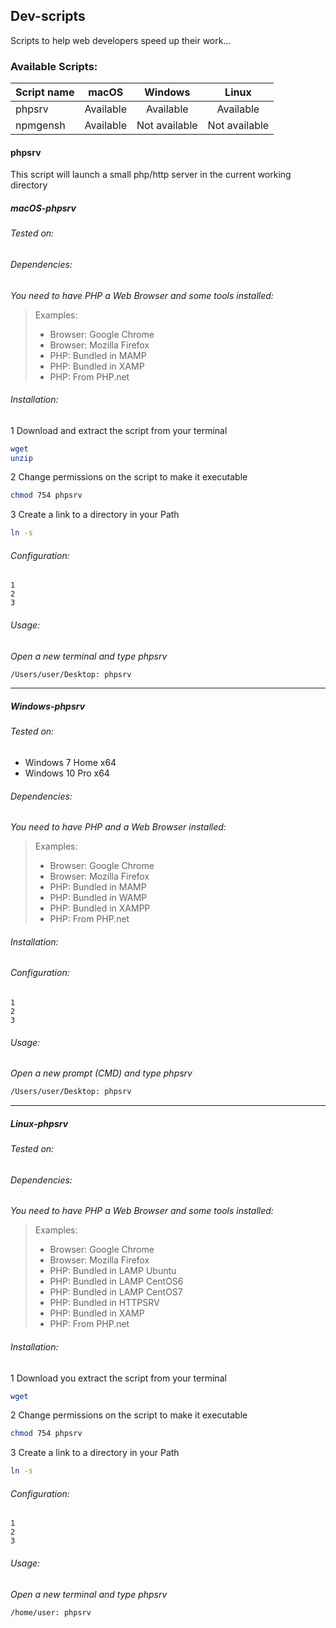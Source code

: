 ## Dev-scripts
Scripts to help web developers speed up their work...

### Available Scripts:
|Script name|  macOS  | Windows |  Linux  |
|:---|:---:|:---:|:---:|
|phpsrv|Available|Available|Available|
|npmgensh|Available|Not available|Not available|

#### phpsrv
This script will launch a small php/http server in the current working directory

##### macOS-phpsrv

###### Tested on:

###### Dependencies:
_You need to have PHP a Web Browser and some tools installed:_ 
> Examples:
> - Browser: Google Chrome
> - Browser: Mozilla Firefox
> - PHP: Bundled in MAMP
> - PHP: Bundled in XAMP
> - PHP: From PHP.net

###### Installation:
1 Download and extract the script from your terminal
```BASH
wget
unzip
```
2 Change permissions on the script to make it executable
```BASH
chmod 754 phpsrv
```
3 Create a link to a directory in your Path
```BASH
ln -s
```
###### Configuration:
```
1
2
3
```
###### Usage:
_Open a new terminal and type phpsrv_
```BASH
/Users/user/Desktop: phpsrv
```
---
##### Windows-phpsrv

###### Tested on:
- Windows 7 Home x64
- Windows 10 Pro x64

###### Dependencies:
_You need to have PHP and a Web Browser installed:_ 
> Examples:
> - Browser: Google Chrome
> - Browser: Mozilla Firefox
> - PHP: Bundled in MAMP
> - PHP: Bundled in WAMP
> - PHP: Bundled in XAMPP
> - PHP: From PHP.net

###### Installation:

###### Configuration:
```
1
2
3
```
###### Usage:
_Open a new prompt (CMD) and type phpsrv_
```BASH
/Users/user/Desktop: phpsrv
```
---

##### Linux-phpsrv

###### Tested on:

###### Dependencies:
_You need to have PHP a Web Browser and some tools installed:_ 
> Examples:
> - Browser: Google Chrome
> - Browser: Mozilla Firefox
> - PHP: Bundled in LAMP Ubuntu
> - PHP: Bundled in LAMP CentOS6
> - PHP: Bundled in LAMP CentOS7
> - PHP: Bundled in HTTPSRV
> - PHP: Bundled in XAMP
> - PHP: From PHP.net

###### Installation:
1 Download you extract the script from your terminal
```BASH
wget
```
2 Change permissions on the script to make it executable
```BASH
chmod 754 phpsrv
```
3 Create a link to a directory in your Path
```BASH
ln -s
```
###### Configuration:
```
1
2
3
```
###### Usage:
_Open a new terminal and type phpsrv_
```BASH
/home/user: phpsrv
```